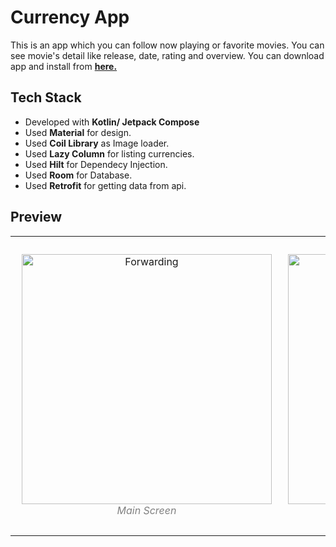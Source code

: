 # Currency App

This is an app which you can follow now playing or favorite movies. You can see movie's detail like release, date, rating and overview.
You can download app and install from **[here.]()**

## Tech Stack

- Developed with **Kotlin/ Jetpack Compose**
- Used **Material** for design.
- Used **Coil Library** as Image loader.
- Used **Lazy Column** for listing currencies.
- Used **Hilt** for Dependecy Injection.
- Used **Room** for Database.
- Used **Retrofit** for getting data from api.

## Preview

<table><tr>
<td> 
  <p align="center" style="padding: 10px">
    <img alt="Forwarding" src="https://github.com/user-attachments/assets/4ea9aefe-3830-4b18-8857-82f23bb775b8" width="400">
    <br>
    <em style="color: grey">Main Screen</em>
  </p> 
</td>
<td> 
  <p align="center">
    <img alt="Routing" src="https://github.com/user-attachments/assets/6b99ff30-7935-4da5-b638-0b7e7ce46192" width="400">
    <br>
    <em style="color: grey">Detail Screen</em>
  </p> 
</td>
<td> 
  <p align="center">
    <img alt="Routing" src="https://github.com/user-attachments/assets/c78efba1-03a2-4957-99ea-5c4795c5cc01" width="400">
    <br>
    <em style="color: grey">Popular Movies Screen</em>
  </p> 
</td>
</tr></table>
